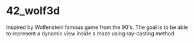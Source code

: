 # 42_wolf3d
Inspired by Wolfenstein famous game from the 90's. The goal is to be able to represent a dynamic view inside a maze using ray-casting method.
